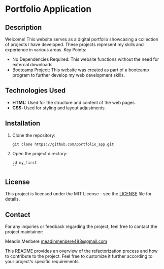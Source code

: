 #  Portfolio Application



## Description

Welcome!
This website serves as a digital portfolio showcasing a collection of projects I have developed. These projects represent my skills and experience in various areas.
Key Points:
-	No Dependencies Required: This website functions without the need for external downloads.
-	Bootcamp Project: This website was created as part of a bootcamp program to further develop my web development skills.

## Technologies Used

- **HTML:** Used for the structure and content of the web pages.
- **CSS:** Used for styling and layout adjustments.

## Installation

1. Clone the repository:
   ```
   git clone https://github.com/portfolio_app.git
   ```
2. Open the project directory:
   ```
   cd my_first
   ``

## License

This project is licensed under the MIT License - see the [LICENSE](LICENSE) file for details.

## Contact

For any inquiries or feedback regarding the project, feel free to contact the project maintainer:

Meadin Menbere
meadinmenbere488@gmail.com

This README provides an overview of the refactorization process and how to contribute to the project. Feel free to customize it further according to your project's specific requirements.
